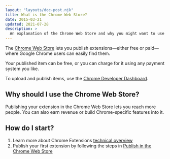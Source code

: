 ```yaml
---
layout: "layouts/doc-post.njk"
title: What is the Chrome Web Store?
date: 2015-03-21
updated: 2021-07-28
description: >
  An explanation of the Chrome Web Store and why you might want to use it.
---
```


The [Chrome Web Store][1] lets you publish extensions&mdash;either free or paid&mdash;where Google Chrome
users can easily find them. 

Your published item can be free, or you can charge for it using any payment system you like.

To upload and publish items, use the [Chrome Developer Dashboard][3].

## Why should I use the Chrome Web Store?

Publishing your extension in the Chrome Web Store lets you reach more people. You can also earn revenue or
build Chrome-specific features into it.

## How do I start?

1.  Learn more about Chrome Extensions [technical overview][4]
2.  Publish your first extension by following the steps in [Publish in the Chrome Web Store][5]

[1]: http://chrome.google.com/webstore
[3]: https://chrome.google.com/webstore/developer/dashboard
[4]: /docs/extensions/mv3/overview/
[5]: /docs/webstore/publish

